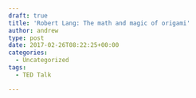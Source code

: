 ```yaml
---
draft: true
title: 'Robert Lang: The math and magic of origami'
author: andrew
type: post
date: 2017-02-26T08:22:25+00:00
categories:
  - Uncategorized
tags:
  - TED Talk

---
```

